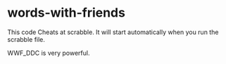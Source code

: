# words-with-friends
This code Cheats at scrabble.
It will start automatically when you run the scrabble file. 

WWF_DDC is very powerful.
